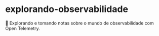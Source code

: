 # explorando-observabilidade
🔭 Explorando e tomando notas sobre o mundo de observabilidade com Open Telemetry.
